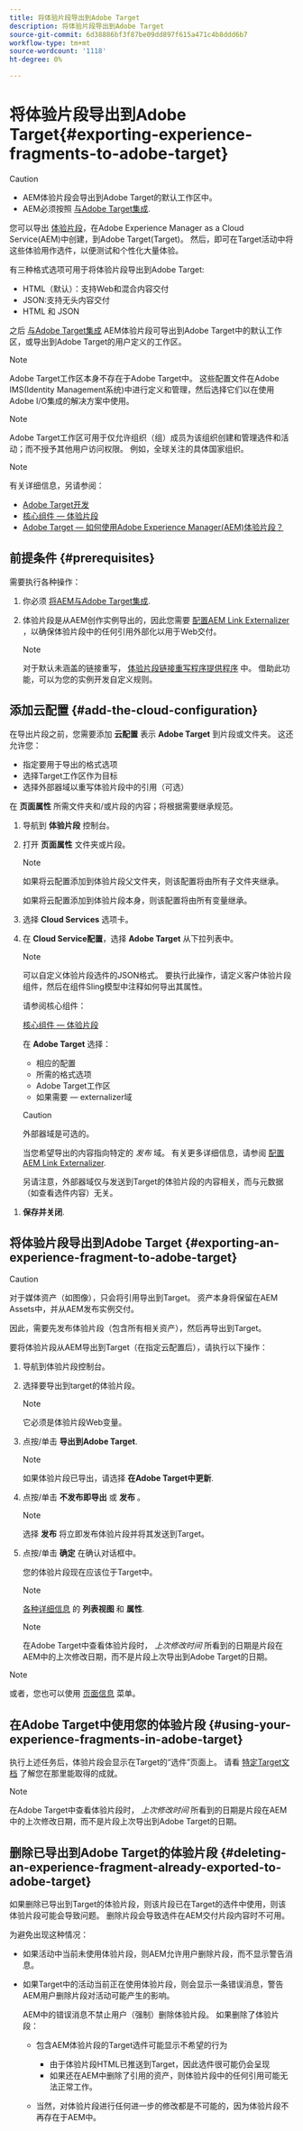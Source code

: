```yaml
---
title: 将体验片段导出到Adobe Target
description: 将体验片段导出到Adobe Target
source-git-commit: 6d38886bf3f87be09dd897f615a471c4b8ddd6b7
workflow-type: tm+mt
source-wordcount: '1118'
ht-degree: 0%

---
```


# 将体验片段导出到Adobe Target{#exporting-experience-fragments-to-adobe-target}

>[!CAUTION]
>
>* AEM体验片段会导出到Adobe Target的默认工作区中。
>* AEM必须按照 [与Adobe Target集成](/help/sites-cloud/integrating/integrating-adobe-target.md).


您可以导出 [体验片段](/help/sites-cloud/authoring/fundamentals/experience-fragments.md)，在Adobe Experience Manager as a Cloud Service(AEM)中创建，到Adobe Target(Target)。 然后，即可在Target活动中将这些体验用作选件，以便测试和个性化大量体验。

有三种格式选项可用于将体验片段导出到Adobe Target:

* HTML（默认）：支持Web和混合内容交付
* JSON:支持无头内容交付
* HTML 和 JSON

之后 [与Adobe Target集成](/help/sites-cloud/integrating/integrating-adobe-target.md) AEM体验片段可导出到Adobe Target中的默认工作区，或导出到Adobe Target的用户定义的工作区。

>[!NOTE]
>
>Adobe Target工作区本身不存在于Adobe Target中。 这些配置文件在Adobe IMS(Identity Management系统)中进行定义和管理，然后选择它们以在使用Adobe I/O集成的解决方案中使用。

>[!NOTE]
>
>Adobe Target工作区可用于仅允许组织（组）成员为该组织创建和管理选件和活动；而不授予其他用户访问权限。 例如，全球关注的具体国家组织。

>[!NOTE]
>
>有关详细信息，另请参阅：
>
>* [Adobe Target开发](https://www.adobe.io/apis/experiencecloud/target.html)
>* [核心组件 — 体验片段](https://experienceleague.adobe.com/docs/experience-manager-core-components/using/introduction.html?lang=zh-Hans)
>* [Adobe Target — 如何使用Adobe Experience Manager(AEM)体验片段？](https://experienceleague.adobe.com/docs/target/using/experiences/offers/aem-experience-fragments.html?lang=en)


## 前提条件 {#prerequisites}


需要执行各种操作：

1. 你必须 [将AEM与Adobe Target集成](/help/sites-cloud/integrating/integrating-adobe-target.md).
2. 体验片段是从AEM创作实例导出的，因此您需要 [配置AEM Link Externalizer](/help/implementing/developing/extending/experience-fragments.md#configuring-the-aem-link-externalizer) ，以确保体验片段中的任何引用外部化以用于Web交付。

   >[!NOTE]
   >
   >对于默认未涵盖的链接重写， [体验片段链接重写程序提供程序](/help/implementing/developing/extending/experience-fragments.md#the-experience-fragment-link-rewriter-provider-html) 中。 借助此功能，可以为您的实例开发自定义规则。

## 添加云配置 {#add-the-cloud-configuration}

在导出片段之前，您需要添加 **云配置** 表示 **Adobe Target** 到片段或文件夹。 这还允许您：

* 指定要用于导出的格式选项
* 选择Target工作区作为目标
* 选择外部器域以重写体验片段中的引用（可选）

在 **页面属性** 所需文件夹和/或片段的内容；将根据需要继承规范。

1. 导航到 **体验片段** 控制台。

1. 打开 **页面属性** 文件夹或片段。

   >[!NOTE]
   >
   >如果将云配置添加到体验片段父文件夹，则该配置将由所有子文件夹继承。
   >
   >
   >如果将云配置添加到体验片段本身，则该配置将由所有变量继承。

1. 选择 **Cloud Services** 选项卡。

1. 在 **Cloud Service配置**，选择 **Adobe Target** 从下拉列表中。

   >[!NOTE]
   >
   >可以自定义体验片段选件的JSON格式。 要执行此操作，请定义客户体验片段组件，然后在组件Sling模型中注释如何导出其属性。
   >
   >请参阅核心组件：
   >
   >[核心组件 — 体验片段](https://experienceleague.adobe.com/docs/experience-manager-core-components/using/components/experience-fragment.html)

   在 **Adobe Target** 选择：

   * 相应的配置
   * 所需的格式选项
   * Adobe Target工作区
   * 如果需要 — externalizer域

   >[!CAUTION]
   >
   >外部器域是可选的。
   >
   > 当您希望导出的内容指向特定的 *发布* 域。 有关更多详细信息，请参阅 [配置AEM Link Externalizer](/help/implementing/developing/extending/experience-fragments.md#configuring-the-aem-link-externalizer).
   >
   > 另请注意，外部器域仅与发送到Target的体验片段的内容相关，而与元数据（如查看选件内容）无关。

<!--
   For example, for a folder:

   ![Folder - Cloud Services](assets/xf-target-integration-01.png "Folder - Cloud Services")
-->

1. **保存并关闭**.

## 将体验片段导出到Adobe Target {#exporting-an-experience-fragment-to-adobe-target}

>[!CAUTION]
>
>对于媒体资产（如图像），只会将引用导出到Target。 资产本身将保留在AEM Assets中，并从AEM发布实例交付。
>
>因此，需要先发布体验片段（包含所有相关资产），然后再导出到Target。

要将体验片段从AEM导出到Target（在指定云配置后），请执行以下操作：

1. 导航到体验片段控制台。
1. 选择要导出到target的体验片段。

   >[!NOTE]
   >
   >它必须是体验片段Web变量。

1. 点按/单击 **导出到Adobe Target**.

   >[!NOTE]
   >
   >如果体验片段已导出，请选择 **在Adobe Target中更新**.

1. 点按/单击 **不发布即导出** 或 **发布** 。

   >[!NOTE]
   >
   >选择 **发布** 将立即发布体验片段并将其发送到Target。

1. 点按/单击 **确定** 在确认对话框中。

   您的体验片段现在应该位于Target中。

   >[!NOTE]
   >
   >[各种详细信息](/help/sites-cloud/authoring/fundamentals/experience-fragments.md#details-of-your-experience-fragment) 的 **列表视图** 和 **属性**.

   >[!NOTE]
   >
   >在Adobe Target中查看体验片段时， *上次修改时间* 所看到的日期是片段在AEM中的上次修改日期，而不是片段上次导出到Adobe Target的日期。

>[!NOTE]
>
>或者，您也可以使用 [页面信息](/help/sites-cloud/authoring/fundamentals/environment-tools.md#page-information) 菜单。

## 在Adobe Target中使用您的体验片段 {#using-your-experience-fragments-in-adobe-target}

执行上述任务后，体验片段会显示在Target的“选件”页面上。 请看 [特定Target文档](https://experiencecloud.adobe.com/resources/help/en_US/target/target/aem-experience-fragments.html) 了解您在那里能取得的成就。

>[!NOTE]
>
>在Adobe Target中查看体验片段时， *上次修改时间* 所看到的日期是片段在AEM中的上次修改日期，而不是片段上次导出到Adobe Target的日期。

## 删除已导出到Adobe Target的体验片段 {#deleting-an-experience-fragment-already-exported-to-adobe-target}

如果删除已导出到Target的体验片段，则该片段已在Target的选件中使用，则该体验片段可能会导致问题。 删除片段会导致选件在AEM交付片段内容时不可用。

为避免出现这种情况：

* 如果活动中当前未使用体验片段，则AEM允许用户删除片段，而不显示警告消息。
* 如果Target中的活动当前正在使用体验片段，则会显示一条错误消息，警告AEM用户删除片段对活动可能产生的影响。

   AEM中的错误消息不禁止用户（强制）删除体验片段。 如果删除了体验片段：

   * 包含AEM体验片段的Target选件可能显示不希望的行为

      * 由于体验片段HTML已推送到Target，因此选件很可能仍会呈现
      * 如果还在AEM中删除了引用的资产，则体验片段中的任何引用可能无法正常工作。
   * 当然，对体验片段进行任何进一步的修改都是不可能的，因为体验片段不再存在于AEM中。
